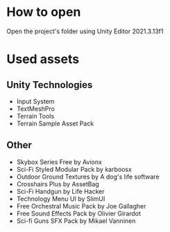 # How to open
Open the project's folder using Unity Editor 2021.3.13f1

# Used assets
## Unity Technologies
* Input System
* TextMeshPro
* Terrain Tools
* Terrain Sample Asset Pack

## Other

* Skybox Series Free by Avionx
* Sci-Fi Styled Modular Pack by karboosx
* Outdoor Ground Textures by A dog's life software
* Crosshairs Plus by AssetBag
* Sci-Fi Handgun by Life Hacker
* Technology Menu UI by SlimUI
* Free Orchestral Music Pack by Joe Gallagher
* Free Sound Effects Pack by Olivier Girardot
* Sci-fi Guns SFX Pack by Mikael Vanninen